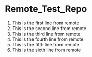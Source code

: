 # Remote_Test_Repo
1. This is the first line from remote
2. This is the second line from remote
3. This is the third line from remote
4. This is the fourth line from remote
5. This is the fifth line from remote
6. This is the sixth line from remote
